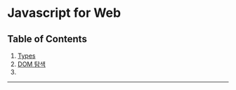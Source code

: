 # Javascript for Web



## Table of Contents

1. [Types](#types)
1. [DOM 탐색](#DOM-탐색)
1. 



---





